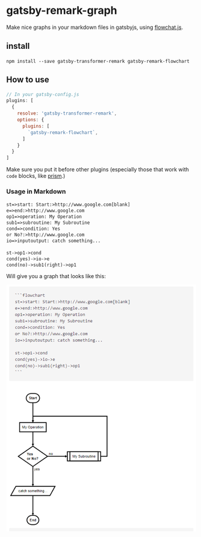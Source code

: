 # gatsby-remark-graph

Make nice graphs in your markdown files in gatsbyjs, using [flowchat.js](http://flowchart.js.org/).

## install

`npm install --save gatsby-transformer-remark gatsby-remark-flowchart`


## How to use

```js
// In your gatsby-config.js
plugins: [
  {
    resolve: 'gatsby-transformer-remark',
    options: {
      plugins: [
        `gatsby-remark-flowchart`,
      ]
    }
  }
]
```

Make sure you put it before other plugins (especially those that work with `code` blocks, like [prism](https://www.gatsbyjs.org/packages/gatsby-remark-prismjs/).)

### Usage in Markdown

  ```flowchart
  st=>start: Start:>http://www.google.com[blank]
  e=>end:>http://www.google.com
  op1=>operation: My Operation
  sub1=>subroutine: My Subroutine
  cond=>condition: Yes
  or No?:>http://www.google.com
  io=>inputoutput: catch something...

  st->op1->cond
  cond(yes)->io->e
  cond(no)->sub1(right)->op1
  ```

Will give you a graph that looks like this:

![diagram](graph.png)
